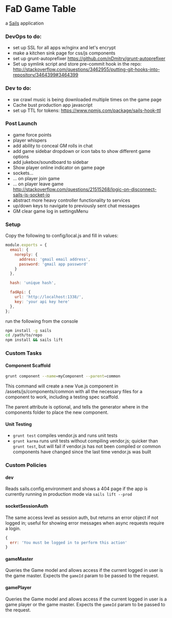 # FaD Game Table

a [Sails](http://sailsjs.org) application

### DevOps to do:

 - set up SSL for all apps w/nginx and let's encrypt
 - make a kitchen sink page for css/js components
 - set up grunt-autoprefixer https://github.com/nDmitry/grunt-autoprefixer
 - Set up symlink script and store pre-commit hook in the repo: http://stackoverflow.com/questions/3462955/putting-git-hooks-into-repository/3464399#3464399

### Dev to do:

 - sw crawl music is being downloaded multiple times on the game page
 - Cache bust production app javascript
 - set up TTL for tokens: https://www.npmjs.com/package/sails-hook-ttl

### Post Launch

 - game force points
 - player whispers
 - add ability to conceal GM rolls in chat
 - add game sidebar dropdown or icon tabs to show different game options
 - add jukebox/soundboard to sidebar
 - Show player online indicator on game page
 - sockets...
 - ... on player join game
 - ... on player leave game http://stackoverflow.com/questions/21515268/logic-on-disconnect-sails-js-socket-io
 - abstract more heavy controller functionality to services
 - up/down keys to navigate to previously sent chat messages
 - GM clear game log in settingsMenu

### Setup

Copy the following to config/local.js and fill in values:

```javascript
module.exports = {
  email: {
    noreply: {
      address: 'gmail email address',
      password: 'gmail app password'
    }
  },

  hash: 'unique hash',

  fadApi: {
    url: 'http://localhost:1338/',
    key: 'your api key here'
  },
};
```

run the following from the console


```bash
npm install -g sails
cd /path/to/repo
npm install && sails lift
```

### Custom Tasks

#### Component Scaffold

```bash
grunt component --name=myComponent --parent=common
```

This command will create a new Vue.js component in /assets/js/components/common with all the necessary files for a component to work, including a testing spec scaffold.

The parent attribute is optional, and tells the generator where in the components folder to place the new component.

#### Unit Testing

 - `grunt test` compiles vendor.js and runs unit tests
 - `grunt karma` runs unit tests without compiling vendor.js; quicker than `grunt test`, but will fail if vendor.js has not been compiled or common components have changed since the last time vendor.js was built

### Custom Policies

#### dev

Reads sails.config.environment and shows a 404 page if the app is currently running in production mode via `sails lift --prod`

#### socketSessionAuth

The same access level as session auth, but returns an error object if not logged in; useful for showing error messages when async requests require a login.

```javascript
{
  err: 'You must be logged in to perform this action'
}
```

#### gameMaster

Queries the Game model and allows access if the current logged in user is the game master. Expects the `gameId` param to be passed to the request.

#### gamePlayer

Queries the Game model and allows access if the current logged in user is a game player or the game master. Expects the `gameId` param to be passed to the request.
